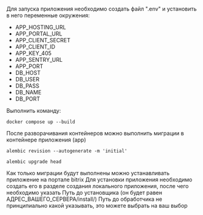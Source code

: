 Для запуска приложения необходимо создать файл ".env" и установить в него переменные окружения:
- APP_HOSTING_URL
- APP_PORTAL_URL
- APP_CLIENT_SECRET
- APP_CLIENT_ID
- APP_KEY_405
- APP_SENTRY_URL
- APP_PORT
- DB_HOST
- DB_USER
- DB_PASS
- DB_NAME
- DB_PORT

Выполнить команду:
    
    docker compose up --build
    
После разворачивания контейнеров можно выполнить миграции в контейнере приложения (app)

    alembic revision --autogenerate -m 'initial'

    alembic upgrade head

Как только миграции будут выполнены можно устанавливать приложение на портале bitrix
Для установки приложения необходимо создать его в разделе создания локального приложения, после чего необходимо указать
Путь до установщика (он будет равен АДРЕС_ВАШЕГО_СЕРВЕРА/install/)
Путь до обработчика не принципиально какой указывать, это можете выбрать на ваш выбор